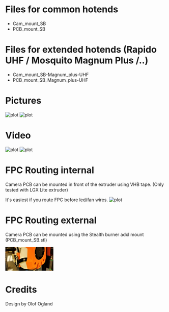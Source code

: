 # Files for common hotends
- Cam_mount_SB
- PCB_mount_SB

# Files for extended hotends (Rapido UHF / Mosquito Magnum Plus /..)
- Cam_mount_SB-Magnum_plus-UHF
- PCB_mount_SB_Magnum_plus-UHF


# Pictures
![plot](./images/render1.png)
![plot](./images/render2.png)

# Video
![plot](./images/render1.png)
![plot](./images/render2.png)

# FPC Routing internal
Camera PCB can be mounted in front of the extruder using VHB tape. (Only tested with LGX Lite extruder)

It's easiest if you route FPC before led/fan wires.
![plot](./images/render1.png)


# FPC Routing external
Camera PCB can be mounted using the Stealth burner adxl mount (PCB_mount_SB.stl)

<img src="./images/FEP_EXTERNAL.jpg "  width="30%">


# Credits
Design by Olof Ogland
